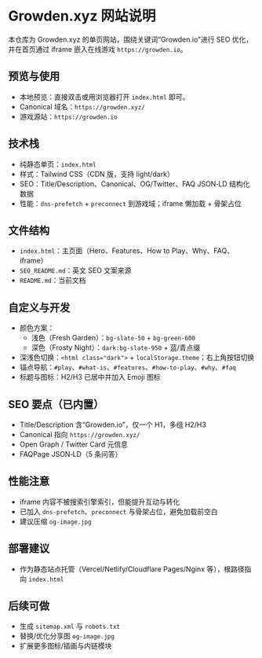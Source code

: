 # Growden.xyz 网站说明

本仓库为 Growden.xyz 的单页网站，围绕关键词“Growden.io”进行 SEO 优化，并在首页通过 iframe 嵌入在线游戏 `https://growden.io`。

## 预览与使用
- 本地预览：直接双击或用浏览器打开 `index.html` 即可。
- Canonical 域名：`https://growden.xyz/`
- 游戏源站：`https://growden.io`

## 技术栈
- 纯静态单页：`index.html`
- 样式：Tailwind CSS（CDN 版，支持 light/dark）
- SEO：Title/Description、Canonical、OG/Twitter、FAQ JSON‑LD 结构化数据
- 性能：`dns-prefetch` + `preconnect` 到游戏域；iframe 懒加载 + 骨架占位

## 文件结构
- `index.html`：主页面（Hero、Features、How to Play、Why、FAQ、iframe）
- `SEO_README.md`：英文 SEO 文案来源
- `README.md`：当前文档

## 自定义与开发
- 颜色方案：
  - 浅色（Fresh Garden）：`bg-slate-50` + `bg-green-600`
  - 深色（Frosty Night）：`dark:bg-slate-950` + 蓝/青点缀
- 深浅色切换：`<html class="dark">` + `localStorage.theme`；右上角按钮切换
- 锚点导航：`#play`、`#what-is`、`#features`、`#how-to-play`、`#why`、`#faq`
- 标题与图标：H2/H3 已居中并加入 Emoji 图标

## SEO 要点（已内置）
- Title/Description 含“Growden.io”，仅一个 H1，多组 H2/H3
- Canonical 指向 `https://growden.xyz/`
- Open Graph / Twitter Card 元信息
- FAQPage JSON‑LD（5 条问答）

## 性能注意
- iframe 内容不被搜索引擎索引，但能提升互动与转化
- 已加入 `dns-prefetch`、`preconnect` 与骨架占位，避免加载前空白
- 建议压缩 `og-image.jpg`

## 部署建议
- 作为静态站点托管（Vercel/Netlify/Cloudflare Pages/Nginx 等），根路径指向 `index.html`

## 后续可做
- 生成 `sitemap.xml` 与 `robots.txt`
- 替换/优化分享图 `og-image.jpg`
- 扩展更多图标/插画与内链模块
